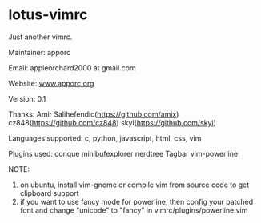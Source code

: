 lotus-vimrc
===========

Just another vimrc.

Maintainer: 
        apporc

Email: 
        appleorchard2000 at gmail.com

Website:
        www.apporc.org

Version:
        0.1

Thanks:
        Amir Salihefendic(https://github.com/amix)
        cz848(https://github.com/cz848)
        skyl(https://github.com/skyl)

Languages supported: 
        c, python, javascript, html, css, vim

Plugins used:
        conque
        minibufexplorer
        nerdtree
        Tagbar
        vim-powerline


NOTE:
1. on ubuntu, install vim-gnome or compile vim from source code to get clipboard support 
2. if you want to use fancy mode for powerline, then config your patched font and change "unicode" to "fancy" in
vimrc/plugins/powerline.vim

